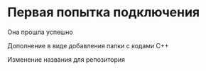 # Первая попытка подключения
Она прошла успешно

Дополнение в виде добавления папки с кодами C++

Изменение названия для репозитория